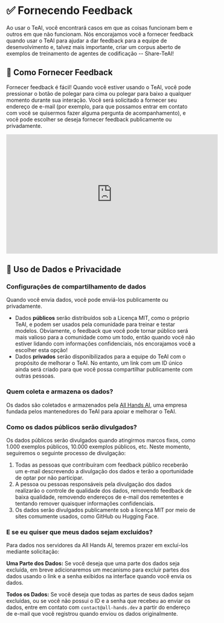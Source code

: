 # ✅ Fornecendo Feedback

Ao usar o TeAI, você encontrará casos em que as coisas funcionam bem e outros em que não funcionam. Nós encorajamos você a fornecer feedback quando usar o TeAI para ajudar a dar feedback para a equipe de desenvolvimento e, talvez mais importante, criar um corpus aberto de exemplos de treinamento de agentes de codificação -- Share-TeAI!

## 📝 Como Fornecer Feedback

Fornecer feedback é fácil! Quando você estiver usando o TeAI, você pode pressionar o botão de polegar para cima ou polegar para baixo a qualquer momento durante sua interação. Você será solicitado a fornecer seu endereço de e-mail (por exemplo, para que possamos entrar em contato com você se quisermos fazer alguma pergunta de acompanhamento), e você pode escolher se deseja fornecer feedback publicamente ou privadamente.

<iframe width="560" height="315" src="https://www.youtube.com/embed/5rFx-StMVV0?si=svo7xzp6LhGK_GXr" title="YouTube video player" frameborder="0" allow="accelerometer; autoplay; clipboard-write; encrypted-media; gyroscope; picture-in-picture; web-share" referrerpolicy="strict-origin-when-cross-origin" allowfullscreen></iframe>

## 📜 Uso de Dados e Privacidade

### Configurações de compartilhamento de dados

Quando você envia dados, você pode enviá-los publicamente ou privadamente.

- Dados **públicos** serão distribuídos sob a Licença MIT, como o próprio TeAI, e podem ser usados pela comunidade para treinar e testar modelos. Obviamente, o feedback que você pode tornar público será mais valioso para a comunidade como um todo, então quando você não estiver lidando com informações confidenciais, nós encorajamos você a escolher esta opção!
- Dados **privados** serão disponibilizados para a equipe do TeAI com o propósito de melhorar o TeAI. No entanto, um link com um ID único ainda será criado para que você possa compartilhar publicamente com outras pessoas.

### Quem coleta e armazena os dados?

Os dados são coletados e armazenados pela [All Hands AI](https://all-hands.dev), uma empresa fundada pelos mantenedores do TeAI para apoiar e melhorar o TeAI.

### Como os dados públicos serão divulgados?

Os dados públicos serão divulgados quando atingirmos marcos fixos, como 1.000 exemplos públicos, 10.000 exemplos públicos, etc. Neste momento, seguiremos o seguinte processo de divulgação:

1. Todas as pessoas que contribuíram com feedback público receberão um e-mail descrevendo a divulgação dos dados e terão a oportunidade de optar por não participar.
2. A pessoa ou pessoas responsáveis pela divulgação dos dados realizarão o controle de qualidade dos dados, removendo feedback de baixa qualidade, removendo endereços de e-mail dos remetentes e tentando remover quaisquer informações confidenciais.
3. Os dados serão divulgados publicamente sob a licença MIT por meio de sites comumente usados, como GitHub ou Hugging Face.

### E se eu quiser que meus dados sejam excluídos?

Para dados nos servidores da All Hands AI, teremos prazer em excluí-los mediante solicitação:

**Uma Parte dos Dados:** Se você deseja que uma parte dos dados seja excluída, em breve adicionaremos um mecanismo para excluir partes dos dados usando o link e a senha exibidos na interface quando você envia os dados.

**Todos os Dados:** Se você deseja que todas as partes de seus dados sejam excluídas, ou se você não possui o ID e a senha que recebeu ao enviar os dados, entre em contato com `contact@all-hands.dev` a partir do endereço de e-mail que você registrou quando enviou os dados originalmente.
